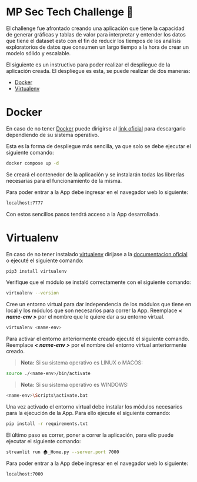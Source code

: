 # MP Sec Tech Challenge 👋

El challenge fue afrontado creando una aplicación que tiene la capacidad de generar gráficas y tablas de valor para interpretar y entender los datos que tiene el dataset esto con el fin de reducir los tiempos de los análisis exploratorios de datos que consumen un largo tiempo a la hora de crear un modelo sólido y escalable.

El siguiente es un instructivo para poder realizar el despliegue de la aplicación creada. El despliegue es esta, se puede realizar de dos maneras:

* [Docker](#docker)
* [Virtualenv](#virtualenv)

# **Docker**

En caso de no tener [Docker](https://www.docker.com/) puede dirigirse al [link oficial](https://www.docker.com/) para descargarlo dependiendo de su sistema operativo.

Esta es la forma de despliegue más sencilla, ya que solo se debe ejecutar el siguiente comando:

```bash
docker compose up -d
```

Se creará el contenedor de la aplicación y se instalarán todas las librerías necesarias para el funcionamiento de la misma.

Para poder entrar a la App debe ingresar en el navegador web lo siguiente:

```bash
localhost:7777
```

Con estos sencillos pasos tendrá acceso a la App desarrollada.

# **Virtualenv**

En caso de no tener instalado [virtualenv](https://virtualenv.pypa.io/en/latest/installation.html) dirijase a la [documentacion oficial](https://virtualenv.pypa.io/en/latest/installation.html) o ejecuté el siguiente comando:

```bash
pip3 install virtualenv
```

Verifique que el módulo se instaló correctamente con el siguiente comando:

```bash
virtualenv --version
```

Cree un entorno virtual para dar independencia de los módulos que tiene en local y los módulos que son necesarios para correr la App. Reemplace ***< name-env >*** por el nombre que le quiere dar a su entorno virtual.

```bash
virtualenv <name-env>
```

Para activar el entorno anteriormente creado ejecuté el siguiente comando. Reemplace ***< name-env >*** por el nombre del entorno virtual anteriormente creado.

> **Nota:** 
Si su sistema operativo es LINUX o MACOS:

```bash
source ./<name-env>/bin/activate
```

> **Nota:** 
Si su sistema operativo es WINDOWS:

```bash
<name-env>\Scripts\activate.bat
```

Una vez activado el entorno virtual debe instalar los módulos necesarios para la ejecución de la App. Para ello ejecute el siguiente comando:

```bash
pip install -r requirements.txt
```

El último paso es correr, poner a correr la aplicación, para ello puede ejecutar el siguiente comando:

```bash
streamlit run 🏠_Home.py --server.port 7000
```

Para poder entrar a la App debe ingresar en el navegador web lo siguiente:

```bash
localhost:7000
```
